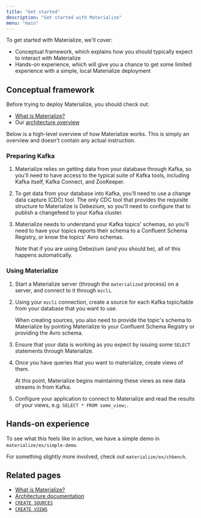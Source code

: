 ```yaml
---
title: "Get started"
description: "Get started with Materialize"
menu: "main"
---
```


To get started with Materialize, we'll cover:

- Conceptual framework, which explains how you should typically expect to
  interact with Materialize
- Hands-on experience, which will give you a chance to get some limited
  experience with a simple, local Materialize deployment

## Conceptual framework

Before trying to deploy Materialize, you should check out:

- [What is Materialize?](../overview/what-is-materialize)
- Our [architecture overview](../overview/architecture)

Below is a high-level overview of how Materialize works. This is simply an
overview and doesn't contain any actual instruction.

### Preparing Kafka

1. Materialize relies on getting data from your database through Kafka, so
   you'll need to have access to the typical suite of Kafka tools, including
   Kafka itself, Kafka Connect, and ZooKeeper.

1. To get data from your database into Kafka, you'll need to use a change data
   capture (CDC) tool. The only CDC tool that provides the requisite structure
   to Materialize is Debezium, so you'll need to configure that to publish a
   changefeed to your Kafka cluster.

1. Materialize needs to understand your Kafka topics' schemas, so you'll need to
   have your topics reports their schema to a Confluent Schema Registry, or know
   the topics' Avro schemas.

    Note that if you are using Debezium (and you should be), all of this happens automatically.

### Using Materialize

1. Start a Materialize server (through the `materialized` process) on a server,
   and connect to it through `mzcli`.

1. Using your `mzcli` connection, create a source for each Kafka topic/table
   from your database that you want to use.

    When creating sources, you also need to provide the topic's schema to
    Materialize by pointing Materialize to your Confluent Schema Registry or providing the Avro schema.

1. Ensure that your data is working as you expect by issuing some `SELECT`
   statements through Materialize.

1. Once you have queries that you want to materialize, create views of them.

    At this point, Materialize begins maintaining these views as new data
    streams in from Kafka.

1. Configure your application to connect to Materialize and read the results of
   your views, e.g. `SELECT * FROM some_view;`.

## Hands-on experience

To see what this feels like in action, we have a simple demo in
`materialize/ex/simple-demo`.

For something slightly more involved, check out `materialize/ex/chbench`.

## Related pages

- [What is Materialize?](../overview/what-is-materialize)
- [Architecture documentation](../overview/architecture)
- [`CREATE SOURCES`](../sql/create-sources)
- [`CREATE VIEWS`](../sql/create-views)
